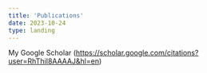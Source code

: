```yaml
---
title: 'Publications'
date: 2023-10-24
type: landing
---
```

 My Google Scholar (https://scholar.google.com/citations?user=RhThiI8AAAAJ&hl=en)
